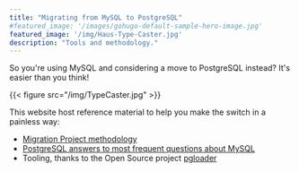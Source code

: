 ```yaml
---
title: "Migrating from MySQL to PostgreSQL"
#featured_image: '/images/gohugo-default-sample-hero-image.jpg'
featured_image: '/img/Haus-Type-Caster.jpg'
description: "Tools and methodology."
---
```


So you're using MySQL and considering a move to PostgreSQL instead? It's
easier than you think!

{{< figure src="/img/TypeCaster.jpg" >}}

This website host reference material to help you make the switch in a
painless way:

  - [Migration Project methodology](/project/)
  - [PostgreSQL answers to most frequent questions about MySQL](/post/)
  - Tooling, thanks to the Open Source project [pgloader](http://pgloader.io)

